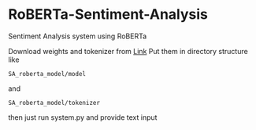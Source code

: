 # RoBERTa-Sentiment-Analysis
Sentiment Analysis system using RoBERTa

Download weights and tokenizer from  [Link]([https://pages.github.com/](https://drive.google.com/file/d/1x6huEvwfm9ovEYd-aBE44Hels7I7qum0/view?usp=sharing))
Put them in directory structure like 
```
SA_roberta_model/model 
```
and 
``` 
SA_roberta_model/tokenizer
```
then just run system.py and provide text input
